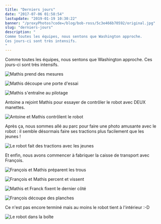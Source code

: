 ```yaml
---
title: "Derniers jours"
date: "2017-07-06 01:58:54"
lastupdate: "2019-01-19 10:30:22"
banner: "/proxyPhotos?code=/blog/bob-ross/5c3e466b70592/original.jpg"
slug: "derniers-jours"
description: " 
Comme toutes les équipes, nous sentons que Washington approche.
Ces jours-ci sont très intensifs.
"
---
```

Comme toutes les équipes, nous sentons que Washington approche.
Ces jours-ci sont très intensifs.

![Mathis prend des mesures](/proxyPhotos?code=/blog/bob-ross/5c3e466bcc635/50.jpg "Mathis prend des mesures")

![Mathis découpe une porte d'essai](/proxyPhotos?code=/blog/bob-ross/5c3e466c48bda/50.jpg "Mathis découpe une porte d'essai")

![Mathis s'entraîne au pilotage](/proxyPhotos?code=/blog/bob-ross/5c3e466ca9376/50.jpg "Mathis s'entraîne au pilotage")

Antoine a rejoint Mathis pour essayer de contrôler le robot avec DEUX manettes.

![Antoine et Mathis contrôlent le robot](/proxyPhotos?code=/blog/bob-ross/5c3e466b70592/50.jpg "Antoine et Mathis contrôlent le robot")

Après ça, nous sommes allé au parc pour faire une photo amusante avec le robot : il semble désormais faire ses tractions plus facilement que les jeunes !

![Le robot fait des tractions avec les jeunes](/proxyPhotos?code=/blog/bob-ross/5c3e466d7d455/50.jpg "Le robot fait des tractions avec les jeunes")

Et enfin, nous avons commencer à fabriquer la caisse de transport avec François.

![François et Mathis préparent les trous](/proxyPhotos?code=/blog/bob-ross/5c3e466de6d60/50.jpg "François et Mathis préparent les trous")

![François et Mathis percent et vissent](/proxyPhotos?code=/blog/bob-ross/5c3e466e8f035/50.jpg "François et Mathis percent et vissent")

![Mathis et Franck fixent le dernier côté](/proxyPhotos?code=/blog/bob-ross/5c3e466eef725/50.jpg "Mathis et Franck fixent le dernier côté")

![François découpe des planches](/proxyPhotos?code=/blog/bob-ross/5c3e466f8cd6d/50.jpg "François découpe des planches")

Ce n'est pas encore terminé mais au moins le robot tient à l'intérieur :-D

![Le robot dans la boîte](/proxyPhotos?code=/blog/bob-ross/5c3e466fe659b/50.jpg "Le robot dans la boîte")






    